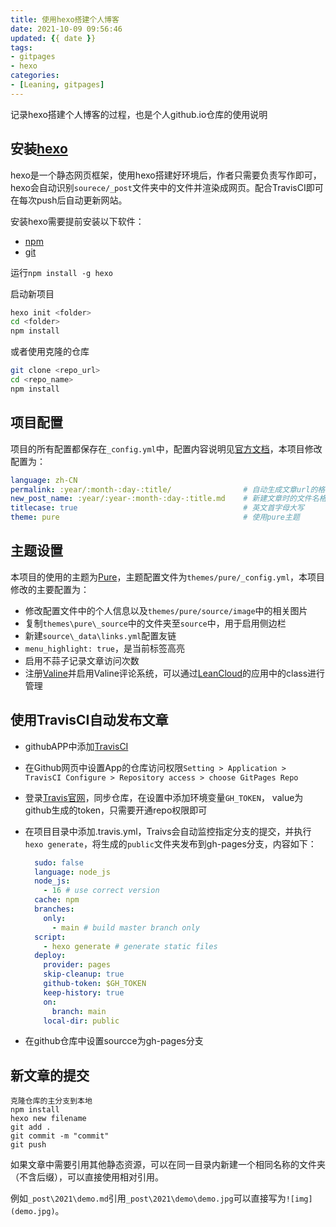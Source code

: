```yaml
---
title: 使用hexo搭建个人博客
date: 2021-10-09 09:56:46
updated: {{ date }}
tags: 
- gitpages
- hexo
categories:
- [Leaning, gitpages]
---
```

记录hexo搭建个人博客的过程，也是个人github.io仓库的使用说明


## 安装[hexo](https://hexo.io/zh-cn/docs/)
hexo是一个静态网页框架，使用hexo搭建好环境后，作者只需要负责写作即可，hexo会自动识别`sourece/_post`文件夹中的文件并渲染成网页。配合TravisCI即可在每次push后自动更新网站。

安装hexo需要提前安装以下软件：
* [npm](https://nodejs.org/en/download/)
* [git](https://git-scm.com/downloads)
  
运行`npm install -g hexo`

启动新项目
```bash
hexo init <folder>
cd <folder>
npm install
```
或者使用克隆的仓库
```bash
git clone <repo_url>
cd <repo_name>
npm install
```
## 项目配置
项目的所有配置都保存在`_config.yml`中，配置内容说明见[官方文档](https://hexo.io/zh-cn/docs/configuration)，本项目修改配置为：
```yml
language: zh-CN
permalink: :year/:month-:day-:title/                # 自动生成文章url的格式
new_post_name: :year/:year-:month-:day-:title.md    # 新建文章时的文件名格式
titlecase: true                                     # 英文首字母大写
theme: pure                                         # 使用pure主题
```
## 主题设置
本项目的使用的主题为[Pure](https://github.com/cofess/hexo-theme-pure)，主题配置文件为`themes/pure/_config.yml`，本项目修改的主要配置为：
* 修改配置文件中的个人信息以及`themes/pure/source/image`中的相关图片
* 复制`themes\pure\_source`中的文件夹至`source`中，用于启用侧边栏
* 新建`source\_data\links.yml`配置友链
* `menu_highlight: true`，是当前标签高亮
* 启用不蒜子记录文章访问次数
* 注册[Valine](https://valine.js.org/)并启用Valine评论系统，可以通过[LeanCloud](https://console.leancloud.cn/apps)的应用中的class进行管理

## 使用TravisCI自动发布文章
* githubAPP中添加[TravisCI](https://github.com/marketplace/travis-ci)
* 在Github网页中设置App的仓库访问权限`Setting > Application > TravisCI Configure > Repository access > choose GitPages Repo`
* 登录[Travis官网](https://www.travis-ci.com/)，同步仓库，在设置中添加环境变量`GH_TOKEN`， value为github生成的token，只需要开通repo权限即可
* 在项目目录中添加.travis.yml，Traivs会自动监控指定分支的提交，并执行`hexo generate`，将生成的`public`文件夹发布到gh-pages分支，内容如下：
  ```yml
    sudo: false
    language: node_js
    node_js:
      - 16 # use correct version
    cache: npm
    branches:
      only:
        - main # build master branch only
    script:
      - hexo generate # generate static files
    deploy:
      provider: pages
      skip-cleanup: true
      github-token: $GH_TOKEN
      keep-history: true
      on:
        branch: main
      local-dir: public
  ```
  
* 在github仓库中设置sourcce为gh-pages分支

## 新文章的提交
    克隆仓库的主分支到本地
    npm install
    hexo new filename
    git add .
    git commit -m "commit"
    git push

如果文章中需要引用其他静态资源，可以在同一目录内新建一个相同名称的文件夹（不含后缀），可以直接使用相对引用。

例如`_post\2021\demo.md`引用`_post\2021\demo\demo.jpg`可以直接写为`![img](demo.jpg)`。